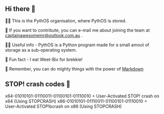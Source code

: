## Hi there 👋



🙋‍♀️ This is the PythOS organisation, where PythOS is stored.

🌈 If you want to contribute, you can e-mail me about joining the team at captainawesomejnr@outlook.com.au .

👩‍💻 Useful info - PythOS is a Python program made for a small amout of storage as a sub-operating system.

🍿 Fun fact - I eat Weet-Bix for brekkie!

🧙 Remember, you can do mighty things with the power of [Markdown](https://docs.github.com/github/writing-on-github/getting-started-with-writing-and-formatting-on-github/basic-writing-and-formatting-syntax)

## STOP! crash codes 🚫

x64-01010101-01110011-01100101-01110010 = User-Activated STOP! crash on x64 (Using STOPCRASH)
x86-01010101-01110011-01100101-01110010 = User-Activated STOP!bcrash on x86 (Using STOPCRASH)
